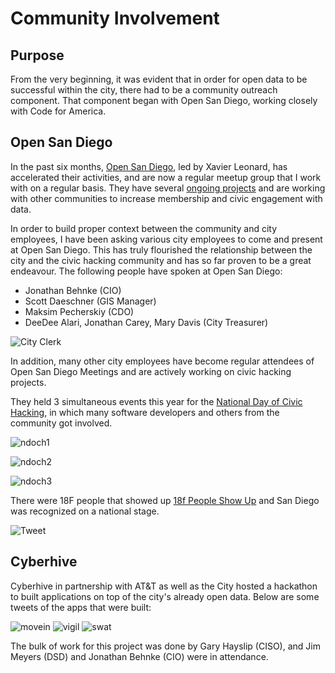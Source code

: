 # Community Involvement

## Purpose
From the very beginning, it was evident that in order for open data to be successful within the city, there had to be a community outreach component.  That component began with Open San Diego, working closely with Code for America. 

## Open San Diego
In the past six months, [Open San Diego](http://opensandiego.org/), led by Xavier Leonard, has accelerated their activities, and are now a regular meetup group that I work with on a regular basis.  They have several [ongoing projects](https://github.com/opensandiego) and are working with other communities to increase membership and civic engagement with data.

In order to build proper context between the community and city employees, I have been asking various city employees to come and present at Open San Diego.  This has truly flourished the relationship between the city and the civic hacking community and has so far proven to be a great endeavour.  The following people have spoken at Open San Diego:

* Jonathan Behnke (CIO)
* Scott Daeschner (GIS Manager)
* Maksim Pecherskiy (CDO)
* DeeDee Alari, Jonathan Carey, Mary Davis (City Treasurer)

![City Clerk](http://mrm-random.s3.amazonaws.com/dz/2015-05-19%2018.03.23.jpg)

In addition, many other city employees have become regular attendees of Open San Diego Meetings and are actively working on civic hacking projects.

They held 3 simultaneous events this year for the [National Day of Civic Hacking](http://hackforchange.org/events/code-for-san-diego-national-day-event/), in which many software developers and others from the community got involved.  

![ndoch1](http://mrm-random.s3.amazonaws.com/dz/AVr3uRXiHqmGteWuWMqtwhcygfx5ShuioInQX2_Xx1Y.jpg)

![ndoch2](http://mrm-random.s3.amazonaws.com/dz/NVp6Byiw2AB7R59fSpmA1w5F6cSjYqxuNtHqxNsr1rQ.jpg)

![ndoch3](http://mrm-random.s3.amazonaws.com/dz/CemANb4rDHMV_1PBT7KeJpdXK9PUMB9CxtK_HYXFyFw.jpg)


There were 18F people that showed up [18f People Show Up](https://18f.gsa.gov/2015/06/11/18f-at-national-civic-hacking-day/) and San Diego was recognized on a national stage.

![Tweet](http://take.ms/mdrLE)

## Cyberhive 
Cyberhive in partnership with AT&T as well as the City hosted a hackathon to built applications on top of the city's already open data.  Below are some tweets of the apps that were built:

![movein](http://take.ms/CvMRt)
![vigil](http://take.ms/zZo0T)
![swat](http://take.ms/w8W10)

The bulk of work for this project was done by Gary Hayslip (CISO), and Jim Meyers (DSD) and Jonathan Behnke (CIO) were in attendance.


